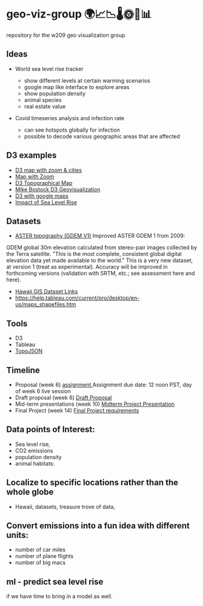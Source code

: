 # geo-viz-group 🌍📈📉🌡🌞💊📊
repository for the w209 geo visualization group


## Ideas

- World sea level rise tracker
  - show different levels at certain warming scenarios
  - google map like interface to explore areas
  - show population density
  - animal species
  - real estate value
  
- Covid timeseries analysis and infection rate
  - can see hotspots globally for infection
  - possible to decode various geographic areas that are affected
  


## D3 examples
- <a href="https://bl.ocks.org/d3noob/8498ab07f1beb8da0509cd8640452291" target="_blank">D3 map with zoom & cities</a>
- <a href="https://bl.ocks.org/mbostock/eec4a6cda2f573574a11" target="_blank">Map with Zoom</a>
- <a href="https://observablehq.com/@holistudio/3d-topographical-maps-with-nyc-open-data-d3" target="_blank">D3 Topographical Map</a>
- <a href="https://medium.com/@mbostock/command-line-cartography-part-1-897aa8f8ca2c" target="_blank">Mike Bostock D3 Geovisualization</a>
- <a href="https://bl.ocks.org/mbostock/899711" target="_blank">D3 with google maps</a>
- <a href="https://www.forbes.com/sites/jimdobson/2019/10/30/shocking-new-maps-show-how-sea-level-rise-will-destroy-coastal-cities-by-2050/#1732fd9e456c"> Impact of Sea Level Rise</a>

## Datasets
- <a href="https://grasswiki.osgeo.org/wiki/Global_datasets">ASTER topography (GDEM V1)</a>
Improved ASTER GDEM 1 from 2009:

GDEM global 30m elevation calculated from stereo-pair images collected by the Terra satellite. "This is the most complete, consistent global digital elevation data yet made available to the world." This is a very new dataset, at version 1 (treat as experimental). Accuracy will be improved in forthcoming versions (validation with SRTM, etc.; see assessment here and here).

- <a href="http://planning.hawaii.gov/gis/download-gis-data/">Hawaii GIS Dataset Links</a>
- https://help.tableau.com/current/pro/desktop/en-us/maps_shapefiles.htm

## Tools

- D3
- Tableau
- <a href="https://github.com/topojson/topojson"> TopoJSON </a>

## Timeline
- Proposal (week 6) <a href="https://docs.google.com/document/d/10rP1iFHnThOM2GnFhwmVtH-aOnCcJ7k33F7EMaubb8Y/edit"> assignment </a>
Assignment due date: 12 noon PST, day of week 6 live session
- Draft proposal (week 6) <a href="https://drive.google.com/file/d/1XzVcFsIPlJ9rw31V_r_AP8UKqt3oGU2m/view?usp=sharing">Draft Proposal</a>
- Mid-term presentations (week 10) <a href="https://docs.google.com/document/d/1JH12s66qWvlcT95csSOUfMATAi4sLh1AMm0PvGoBQ14/edit"> Midterm Project Presentation </a>
- Final Project (week 14) <a href="https://docs.google.com/document/d/1mfZql-dMiPlm2TcQo7FjINxhgPs5oemLax_jwVVuEdM/edit">Final Project requirements</a>

## Data points of Interest:
- Sea level rise, 
- CO2 emissions
- population density
- animal habitats:

## Localize to specific locations rather than the whole globe
- Hawaii, datasets, treasure trove of data,

## Convert emissions into a fun idea with different units:
- number of car miles
- number of plane flights
- number of big macs

## ml - predict sea level rise
if we have time to bring in a model as well. 
